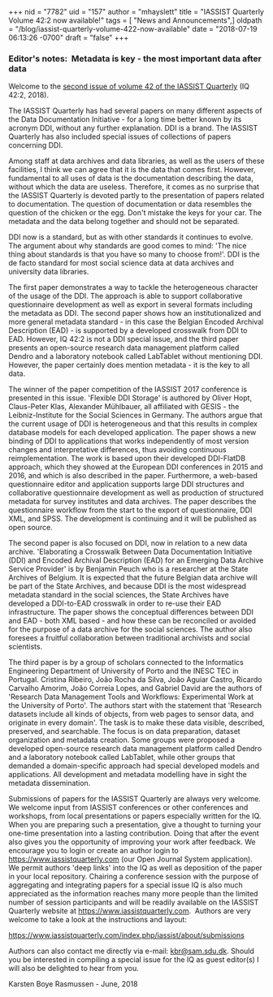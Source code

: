 +++
nid = "7782"
uid = "157"
author = "mhayslett"
title = "IASSIST Quarterly Volume 42:2 now available!"
tags = [ "News and Announcements",]
oldpath = "/blog/iassist-quarterly-volume-422-now-available"
date = "2018-07-19 06:13:26 -0700"
draft = "false"
+++
### Editor's notes:  Metadata is key - the most important data after data

Welcome to the [second issue of volume 42 of the IASSIST
Quarterly](https://iassistquarterly.com/index.php/iassist/issue/view/3 "2")
(IQ 42:2, 2018).

The IASSIST Quarterly has had several papers on many different aspects
of the Data Documentation Initiative - for a long time better known by
its acronym DDI, without any further explanation. DDI is a brand. The
IASSIST Quarterly has also included special issues of collections of
papers concerning DDI.

Among staff at data archives and data libraries, as well as the users of
these facilities, I think we can agree that it is the data that comes
first. However, fundamental to all uses of data is the documentation
describing the data, without which the data are useless. Therefore, it
comes as no surprise that the IASSIST Quarterly is devoted partly to the
presentation of papers related to documentation. The question of
documentation or data resembles the question of the chicken or the egg.
Don't mistake the keys for your car. The metadata and the data belong
together and should not be separated.

DDI now is a standard, but as with other standards it continues to
evolve. The argument about why standards are good comes to mind: 'The
nice thing about standards is that you have so many to choose from!'.
DDI is the de facto standard for most social science data at data
archives and university data libraries.

The first paper demonstrates a way to tackle the heterogeneous character
of the usage of the DDI. The approach is able to support collaborative
questionnaire development as well as export in several formats including
the metadata as DDI. The second paper shows how an institutionalized and
more general metadata standard - in this case the Belgian Encoded
Archival Description (EAD) - is supported by a developed crosswalk from
DDI to EAD. However, IQ 42:2 is not a DDI special issue, and the third
paper presents an open-source research data management platform called
Dendro and a laboratory notebook called LabTablet without mentioning
DDI. However, the paper certainly does mention metadata - it is the key
to all data.

The winner of the paper competition of the IASSIST 2017 conference is
presented in this issue. 'Flexible DDI Storage' is authored by Oliver
Hopt, Claus-Peter Klas, Alexander Mühlbauer, all affiliated with GESIS -
the Leibniz-Institute for the Social Sciences in Germany. The authors
argue that the current usage of DDI is heterogeneous and that this
results in complex database models for each developed application. The
paper shows a new binding of DDI to applications that works
independently of most version changes and interpretative differences,
thus avoiding continuous reimplementation. The work is based upon their
developed DDI-FlatDB approach, which they showed at the European DDI
conferences in 2015 and 2016, and which is also described in the paper.
Furthermore, a web-based questionnaire editor and application supports
large DDI structures and collaborative questionnaire development as well
as production of structured metadata for survey institutes and data
archives. The paper describes the questionnaire workflow from the start
to the export of questionnaire, DDI XML, and SPSS. The development is
continuing and it will be published as open source. 

The second paper is also focused on DDI, now in relation to a new data
archive. 'Elaborating a Crosswalk Between Data Documentation Initiative
(DDI) and Encoded Archival Description (EAD) for an Emerging Data
Archive Service Provider' is by Benjamin Peuch who is a researcher at
the State Archives of Belgium. It is expected that the future Belgian
data archive will be part of the State Archives, and because DDI is the
most widespread metadata standard in the social sciences, the State
Archives have developed a DDI-to-EAD crosswalk in order to re-use their
EAD infrastructure. The paper shows the conceptual differences between
DDI and EAD - both XML based - and how these can be reconciled or
avoided for the purpose of a data archive for the social sciences. The
author also foresees a fruitful collaboration between traditional
archivists and social scientists.

The third paper is by a group of scholars connected to the Informatics
Engineering Department of University of Porto and the INESC TEC in
Portugal. Cristina Ribeiro, João Rocha da Silva, João Aguiar Castro,
Ricardo Carvalho Amorim, João Correia Lopes, and Gabriel David are the
authors of 'Research Data Management Tools and Workflows: Experimental
Work at the University of Porto'. The authors start with the statement
that 'Research datasets include all kinds of objects, from web pages to
sensor data, and originate in every domain'. The task is to make these
data visible, described, preserved, and searchable. The focus is on data
preparation, dataset organization and metadata creation. Some groups
were proposed a developed open-source research data management platform
called Dendro and a laboratory notebook called LabTablet, while other
groups that demanded a domain-specific approach had special developed
models and applications. All development and metadata modelling have in
sight the metadata dissemination.

Submissions of papers for the IASSIST Quarterly are always very welcome.
We welcome input from IASSIST conferences or other conferences and
workshops, from local presentations or papers especially written for the
IQ. When you are preparing such a presentation, give a thought to
turning your one-time presentation into a lasting contribution. Doing
that after the event also gives you the opportunity of improving your
work after feedback. We encourage you to login or create an author login
to <https://www.iassistquarterly.com> (our Open Journal System
application). We permit authors 'deep links' into the IQ as well as
deposition of the paper in your local repository. Chairing a conference
session with the purpose of aggregating and integrating papers for a
special issue IQ is also much appreciated as the information reaches
many more people than the limited number of session participants and
will be readily available on the IASSIST Quarterly website at
<https://www.iassistquarterly.com>.  Authors are very welcome to take a
look at the instructions and layout:

<https://www.iassistquarterly.com/index.php/iassist/about/submissions>

Authors can also contact me directly via e-mail: kbr@sam.sdu.dk. Should
you be interested in compiling a special issue for the IQ as guest
editor(s) I will also be delighted to hear from you.

Karsten Boye Rasmussen - June, 2018

